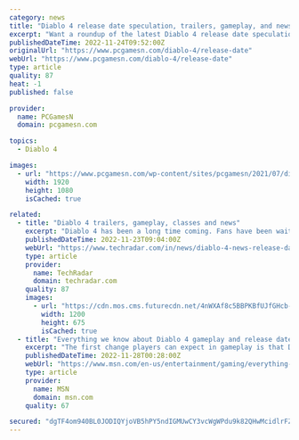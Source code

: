 ```yaml
---
category: news
title: "Diablo 4 release date speculation, trailers, gameplay, and news"
excerpt: "Want a roundup of the latest Diablo 4 release date speculation and news? Announced during BlizzCon 2019, the upcoming entry in the demon-slaying action RPG game series has had many different ..."
publishedDateTime: 2022-11-24T09:52:00Z
originalUrl: "https://www.pcgamesn.com/diablo-4/release-date"
webUrl: "https://www.pcgamesn.com/diablo-4/release-date"
type: article
quality: 87
heat: -1
published: false

provider:
  name: PCGamesN
  domain: pcgamesn.com

topics:
  - Diablo 4

images:
  - url: "https://www.pcgamesn.com/wp-content/sites/pcgamesn/2021/07/diablo-4-release-date.jpg"
    width: 1920
    height: 1080
    isCached: true

related:
  - title: "Diablo 4 trailers, gameplay, classes and news"
    excerpt: "Diablo 4 has been a long time coming. Fans have been waiting with baited breath for years now, so we're happy to say that there really isn't all that long to wait until release. So far ..."
    publishedDateTime: 2022-11-23T09:04:00Z
    webUrl: "https://www.techradar.com/in/news/diablo-4-news-release-date-trailers-rumors"
    type: article
    provider:
      name: TechRadar
      domain: techradar.com
    quality: 87
    images:
      - url: "https://cdn.mos.cms.futurecdn.net/4nWXAf8c5BBPKBfUJfGHcb-1200-80.jpg"
        width: 1200
        height: 675
        isCached: true
  - title: "Everything we know about Diablo 4 gameplay and release date"
    excerpt: "The first change players can expect in gameplay is that Diablo 4 is an open-world game. The game won’t have a linear storyline but instead almost 150 dungeons and locations for players to explore."
    publishedDateTime: 2022-11-28T00:28:00Z
    webUrl: "https://www.msn.com/en-us/entertainment/gaming/everything-we-know-about-diablo-4-gameplay-and-release-date/ar-AA14Dj1a"
    type: article
    provider:
      name: MSN
      domain: msn.com
    quality: 67

secured: "dgTF4om940BL0JODIQYjoVB5hPY5ndIGMUwCY3vcWgWPdu9k82QHwMcidlrFZH8f1sP/qlujE2kBzpuo6XFtleptz3nsHJ9uu5dBKTTCg6hQE8GjNqGnEVxX0smgXfyKC+9xJKPzpzx+awkunaKLp4VA8AGvLc81VPuQgizHU4q+yJqHFPUb+3BwgstR3YOIw/EH3wMYGX49rVY+Fq4Mhg/OmnYbcuI3pUndDC8SQrg36rd+Ge/HMFRl8oUlpEKpa1GW2hSwFTT31K06/BXiypVAN6zbpX7nZsAsxCKf12MQZ4tHqKL4mVmtB4vTvSgG7fiK0W4DN0KGSd0lNSA89WtXTZe1zhtGwHQzzFdA4r0=;R/L6i3MZPjwqoj7SM21FWg=="
---
```


